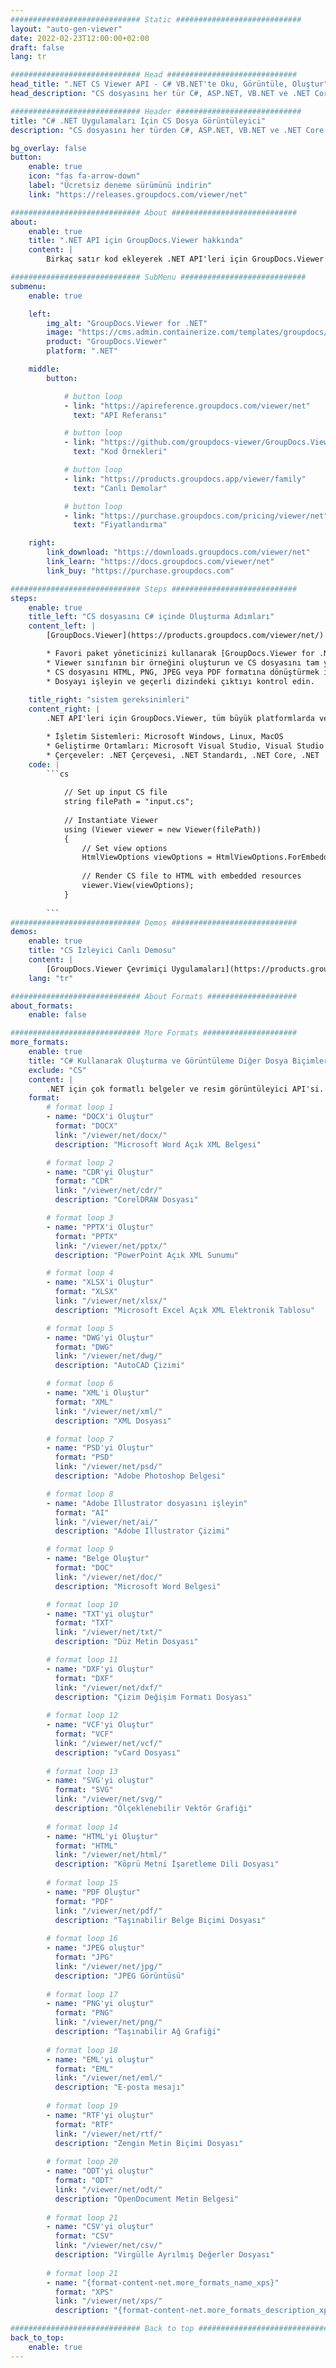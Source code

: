 ```yaml
---
############################# Static ############################
layout: "auto-gen-viewer"
date: 2022-02-23T12:00:00+02:00
draft: false
lang: tr

############################# Head #############################
head_title: ".NET CS Viewer API - C# VB.NET'te Oku, Görüntüle, Oluştur"
head_description: "CS dosyasını her tür C#, ASP.NET, VB.NET ve .NET Core uygulamasında okumak, işlemek ve görüntülemek için .NET belge görüntüleyici API'si."

############################# Header ############################
title: "C# .NET Uygulamaları İçin CS Dosya Görüntüleyici" 
description: "CS dosyasını her türden C#, ASP.NET, VB.NET ve .NET Core uygulamalarında okumak, işlemek ve görüntülemek için .NET belge görüntüleyici API'si. İşlenen dosyaları HTML5, PDF veya birkaç satır kod kullanarak bir görüntü olarak gerçek biçimlendirme ve düzen ile görüntüleyin." 

bg_overlay: false
button:
    enable: true
    icon: "fas fa-arrow-down"
    label: "Ücretsiz deneme sürümünü indirin"
    link: "https://releases.groupdocs.com/viewer/net"

############################# About ############################
about:
    enable: true
    title: ".NET API için GroupDocs.Viewer hakkında" 
    content: |
        Birkaç satır kod ekleyerek .NET API'leri için GroupDocs.Viewer'ı kullanarak .NET uygulamalarınızda 190'dan fazla popüler belge biçimini görüntülemeye başlayın. Geliştiriciler PDF, Kelime İşleme, Excel Elektronik Tablosu, Sunum, Visio, Proje, Outlook ve diğer birçok popüler belge formatını HTML5, görüntü veya PDF modlarında kolayca görüntüleyebilir. Belge oluşturma hızlıdır, orijinal kaynak dosyayla aynıdır ve ek yazılım veya başka herhangi bir harici kitaplığın yüklenmesini gerektirmez.

############################# SubMenu ############################
submenu:
    enable: true

    left:
        img_alt: "GroupDocs.Viewer for .NET"
        image: "https://cms.admin.containerize.com/templates/groupdocs/images/product-logos/90x90-noborder/groupdocs-viewer-net.png"
        product: "GroupDocs.Viewer"
        platform: ".NET"

    middle:
        button:

            # button loop
            - link: "https://apireference.groupdocs.com/viewer/net"
              text: "API Referansı"

            # button loop
            - link: "https://github.com/groupdocs-viewer/GroupDocs.Viewer-for-.NET"
              text: "Kod Örnekleri"

            # button loop
            - link: "https://products.groupdocs.app/viewer/family"
              text: "Canlı Demolar"

            # button loop
            - link: "https://purchase.groupdocs.com/pricing/viewer/net"
              text: "Fiyatlandırma"

    right:
        link_download: "https://downloads.groupdocs.com/viewer/net"
        link_learn: "https://docs.groupdocs.com/viewer/net"
        link_buy: "https://purchase.groupdocs.com"

############################# Steps ############################
steps:
    enable: true
    title_left: "CS dosyasını C# içinde Oluşturma Adımları" 
    content_left: |
        [GroupDocs.Viewer](https://products.groupdocs.com/viewer/net/) ile CS dosyasını birkaç adımda HTML, JPEG, PNG veya PDF'ye dönüştürebilirsiniz.

        * Favori paket yöneticinizi kullanarak [GroupDocs.Viewer for .NET](https://www.nuget.org/packages/groupdocs.viewer) yükleyin. 
        * Viewer sınıfının bir örneğini oluşturun ve CS dosyasını tam yolla yükleyin. 
        * CS dosyasını HTML, PNG, JPEG veya PDF formatına dönüştürmek için seçenekleri ayarlayın. 
        * Dosyayı işleyin ve geçerli dizindeki çıktıyı kontrol edin. 
        
    title_right: "sistem gereksinimleri" 
    content_right: |
        .NET API'leri için GroupDocs.Viewer, tüm büyük platformlarda ve işletim sistemlerinde desteklenir. Aşağıdaki kodu çalıştırmadan önce lütfen sisteminizde aşağıdaki önkoşulların yüklü olduğundan emin olun.

        * İşletim Sistemleri: Microsoft Windows, Linux, MacOS 
        * Geliştirme Ortamları: Microsoft Visual Studio, Visual Studio Code, .NET CLI 
        * Çerçeveler: .NET Çerçevesi, .NET Standardı, .NET Core, .NET 
    code: |
        ```cs
                        
            // Set up input CS file
            string filePath = "input.cs";
        
            // Instantiate Viewer
            using (Viewer viewer = new Viewer(filePath))
            {
            	// Set view options 
            	HtmlViewOptions viewOptions = HtmlViewOptions.ForEmbeddedResources();
                    
            	// Render CS file to HTML with embedded resources
            	viewer.View(viewOptions);
            }
             
        ```
############################# Demos ############################
demos:
    enable: true
    title: "CS İzleyici Canlı Demosu"
    content: |
        [GroupDocs.Viewer Çevrimiçi Uygulamaları](https://products.groupdocs.app/viewer/cs) web sitesini ziyaret ederek CS dosyasını hemen görüntüleyin.
    lang: "tr"

############################# About Formats ####################
about_formats:
    enable: false

############################# More Formats #####################
more_formats:
    enable: true
    title: "C# Kullanarak Oluşturma ve Görüntüleme Diğer Dosya Biçimleri"
    exclude: "CS"
    content: |
        .NET için çok formatlı belgeler ve resim görüntüleyici API'si. Herhangi bir harici görüntüleyici olmadan aşağıdaki popüler dosya biçimlerinden bazılarını görüntüleyin.
    format: 
        # format loop 1
        - name: "DOCX'i Oluştur"
          format: "DOCX"
          link: "/viewer/net/docx/"
          description: "Microsoft Word Açık XML Belgesi" 

        # format loop 2
        - name: "CDR'yi Oluştur" 
          format: "CDR"
          link: "/viewer/net/cdr/"
          description: "CorelDRAW Dosyası" 

        # format loop 3
        - name: "PPTX'i Oluştur"
          format: "PPTX"
          link: "/viewer/net/pptx/"
          description: "PowerPoint Açık XML Sunumu" 

        # format loop 4
        - name: "XLSX'i Oluştur"
          format: "XLSX"
          link: "/viewer/net/xlsx/"
          description: "Microsoft Excel Açık XML Elektronik Tablosu" 

        # format loop 5
        - name: "DWG'yi Oluştur"
          format: "DWG"
          link: "/viewer/net/dwg/"
          description: "AutoCAD Çizimi"

        # format loop 6
        - name: "XML'i Oluştur"
          format: "XML"
          link: "/viewer/net/xml/"
          description: "XML Dosyası"

        # format loop 7
        - name: "PSD'yi Oluştur"
          format: "PSD"
          link: "/viewer/net/psd/"
          description: "Adobe Photoshop Belgesi"

        # format loop 8
        - name: "Adobe Illustrator dosyasını işleyin"
          format: "AI"
          link: "/viewer/net/ai/"
          description: "Adobe Illustrator Çizimi"

        # format loop 9
        - name: "Belge Oluştur"
          format: "DOC"
          link: "/viewer/net/doc/"
          description: "Microsoft Word Belgesi" 

        # format loop 10
        - name: "TXT'yi oluştur" 
          format: "TXT"
          link: "/viewer/net/txt/"
          description: "Düz Metin Dosyası" 

        # format loop 11
        - name: "DXF'yi Oluştur" 
          format: "DXF"
          link: "/viewer/net/dxf/"
          description: "Çizim Değişim Formatı Dosyası"  
          
        # format loop 12
        - name: "VCF'yi Oluştur"
          format: "VCF"
          link: "/viewer/net/vcf/"
          description: "vCard Dosyası"  
              
        # format loop 13
        - name: "SVG'yi oluştur"
          format: "SVG"
          link: "/viewer/net/svg/"
          description: "Ölçeklenebilir Vektör Grafiği" 
          
        # format loop 14
        - name: "HTML'yi Oluştur"
          format: "HTML"
          link: "/viewer/net/html/"
          description: "Köprü Metni İşaretleme Dili Dosyası" 
          
        # format loop 15
        - name: "PDF Oluştur"
          format: "PDF"
          link: "/viewer/net/pdf/"
          description: "Taşınabilir Belge Biçimi Dosyası"
          
        # format loop 16
        - name: "JPEG oluştur"
          format: "JPG"
          link: "/viewer/net/jpg/"
          description: "JPEG Görüntüsü"
          
        # format loop 17
        - name: "PNG'yi oluştur"
          format: "PNG"
          link: "/viewer/net/png/"
          description: "Taşınabilir Ağ Grafiği" 
          
        # format loop 18
        - name: "EML'yi oluştur"
          format: "EML"
          link: "/viewer/net/eml/"
          description: "E-posta mesajı" 
          
        # format loop 19
        - name: "RTF'yi oluştur"
          format: "RTF"
          link: "/viewer/net/rtf/"
          description: "Zengin Metin Biçimi Dosyası" 
          
        # format loop 20
        - name: "ODT'yi oluştur"
          format: "ODT"
          link: "/viewer/net/odt/"
          description: "OpenDocument Metin Belgesi" 
          
        # format loop 21
        - name: "CSV'yi oluştur"
          format: "CSV"
          link: "/viewer/net/csv/"
          description: "Virgülle Ayrılmış Değerler Dosyası" 
          
        # format loop 21
        - name: "{format-content-net.more_formats_name_xps}"
          format: "XPS"
          link: "/viewer/net/xps/"
          description: "{format-content-net.more_formats_description_xps}" 

############################# Back to top ###############################
back_to_top:
    enable: true
---
```

